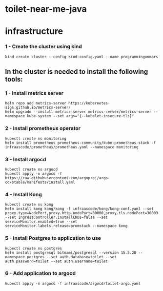 # toilet-near-me-java

# infrastructure

### 1 - Create the cluster using kind 
```shell
kind create cluster --config kind-config.yaml --name programmingonmars
```

## In the cluster is needed to install the following tools:

### 1 - Install metrics server
```shell 
helm repo add metrics-server https://kubernetes-sigs.github.io/metrics-server/
helm upgrade --install metrics-server metrics-server/metrics-server --namespace kube-system --set args="{--kubelet-insecure-tls}"
```
### 2 - Install prometheus operator
```shell
kubectl create ns monitoring
helm install prometheus prometheus-community/kube-prometheus-stack -f infraascode/prometheus/prometheus.yaml --namespace monitoring
```

### 3 - Install argocd
```shell
kubectl create ns argocd
kubectl apply -n argocd -f https://raw.githubusercontent.com/argoproj/argo-cd/stable/manifests/install.yaml
```
### 4 - Install Kong
```shell
kubectl create ns kong
helm install kong kong/kong -f infraascode/kong/kong-conf.yaml --set proxy.type=NodePort,proxy.http.nodePort=30000,proxy.tls.nodePort=30003 --set ingressController.installCRDs=false --set serviceMonitor.enabled=true --set serviceMonitor.labels.release=promstack --namespace kong
```

### 5 - Install Postgres to application to use
```shell
kubectl create ns postgres
helm install postgresql bitnami/postgresql --version 15.5.28 --namespace postgres --set auth.database=toilet --set auth.password=toilet --set auth.username=toilet
```

### 6 - Add application to argocd
```shell
kubectl apply -n argocd -f infraascode/argocd/toilet-argo.yaml
```
